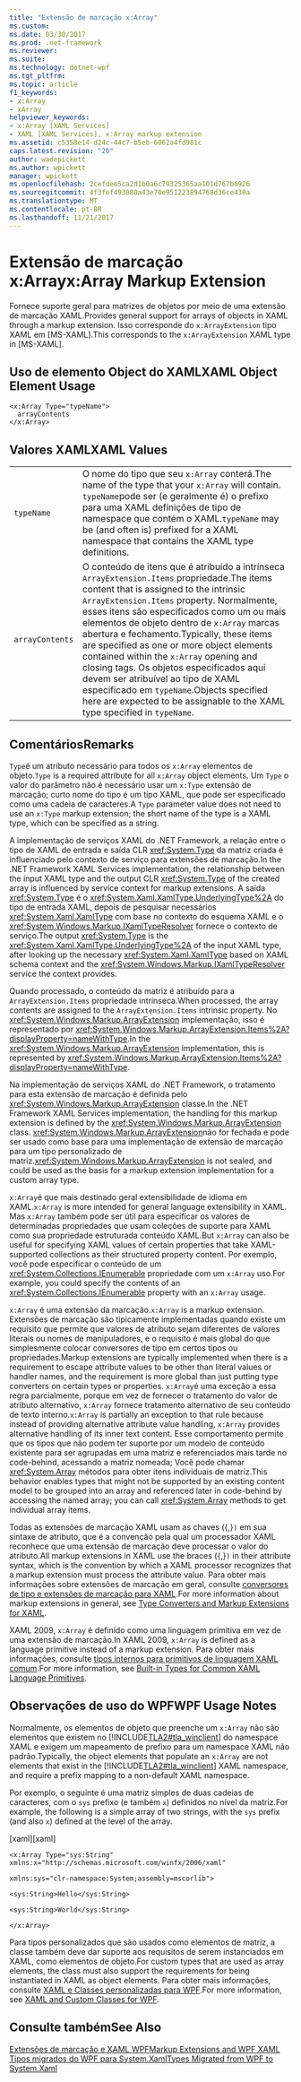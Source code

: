 ```yaml
---
title: "Extensão de marcação x:Array"
ms.custom: 
ms.date: 03/30/2017
ms.prod: .net-framework
ms.reviewer: 
ms.suite: 
ms.technology: dotnet-wpf
ms.tgt_pltfrm: 
ms.topic: article
f1_keywords:
- x:Array
- xArray
helpviewer_keywords:
- x:Array [XAML Services]
- XAML [XAML Services], x:Array markup extension
ms.assetid: c5358e14-d24c-44c7-b5eb-6062a4fd981c
caps.latest.revision: "20"
author: wadepickett
ms.author: wpickett
manager: wpickett
ms.openlocfilehash: 2cefdee5ca2d1b0a6c79325365aa101d767b6926
ms.sourcegitcommit: 4f3fef493080a43e70e951223894768d36ce430a
ms.translationtype: MT
ms.contentlocale: pt-BR
ms.lasthandoff: 11/21/2017
---
```

# <a name="xarray-markup-extension"></a><span data-ttu-id="64280-102">Extensão de marcação x:Array</span><span class="sxs-lookup"><span data-stu-id="64280-102">x:Array Markup Extension</span></span>
<span data-ttu-id="64280-103">Fornece suporte geral para matrizes de objetos por meio de uma extensão de marcação XAML.</span><span class="sxs-lookup"><span data-stu-id="64280-103">Provides general support for arrays of objects in XAML through a markup extension.</span></span> <span data-ttu-id="64280-104">Isso corresponde do `x:ArrayExtension` tipo XAML em [MS-XAML].</span><span class="sxs-lookup"><span data-stu-id="64280-104">This corresponds to the `x:ArrayExtension` XAML type in [MS-XAML].</span></span>  
  
## <a name="xaml-object-element-usage"></a><span data-ttu-id="64280-105">Uso de elemento Object do XAML</span><span class="sxs-lookup"><span data-stu-id="64280-105">XAML Object Element Usage</span></span>  
  
```  
<x:Array Type="typeName">  
  arrayContents  
</x:Array>  
```  
  
## <a name="xaml-values"></a><span data-ttu-id="64280-106">Valores XAML</span><span class="sxs-lookup"><span data-stu-id="64280-106">XAML Values</span></span>  
  
|||  
|-|-|  
|`typeName`|<span data-ttu-id="64280-107">O nome do tipo que seu `x:Array` conterá.</span><span class="sxs-lookup"><span data-stu-id="64280-107">The name of the type that your `x:Array` will contain.</span></span> <span data-ttu-id="64280-108">`typeName`pode ser (e geralmente é) o prefixo para uma XAML definições de tipo de namespace que contém o XAML.</span><span class="sxs-lookup"><span data-stu-id="64280-108">`typeName` may be (and often is) prefixed for a XAML namespace that contains the XAML type definitions.</span></span>|  
|`arrayContents`|<span data-ttu-id="64280-109">O conteúdo de itens que é atribuído a intrínseca `ArrayExtension.Items` propriedade.</span><span class="sxs-lookup"><span data-stu-id="64280-109">The items content that is assigned to the intrinsic `ArrayExtension.Items` property.</span></span> <span data-ttu-id="64280-110">Normalmente, esses itens são especificados como um ou mais elementos de objeto dentro de `x:Array` marcas abertura e fechamento.</span><span class="sxs-lookup"><span data-stu-id="64280-110">Typically, these items are specified as one or more object elements contained within the `x:Array` opening and closing tags.</span></span> <span data-ttu-id="64280-111">Os objetos especificados aqui devem ser atribuível ao tipo de XAML especificado em `typeName`.</span><span class="sxs-lookup"><span data-stu-id="64280-111">Objects specified here are expected to be assignable to the XAML type specified in `typeName`.</span></span>|  
  
## <a name="remarks"></a><span data-ttu-id="64280-112">Comentários</span><span class="sxs-lookup"><span data-stu-id="64280-112">Remarks</span></span>  
 <span data-ttu-id="64280-113">`Type`é um atributo necessário para todos os `x:Array` elementos de objeto.</span><span class="sxs-lookup"><span data-stu-id="64280-113">`Type` is a required attribute for all `x:Array` object elements.</span></span> <span data-ttu-id="64280-114">Um `Type` o valor do parâmetro não é necessário usar um `x:Type` extensão de marcação; curto nome do tipo é um tipo XAML, que pode ser especificado como uma cadeia de caracteres.</span><span class="sxs-lookup"><span data-stu-id="64280-114">A `Type` parameter value does not need to use an `x:Type` markup extension; the short name of the type is   a XAML type, which can be specified as a string.</span></span>  
  
 <span data-ttu-id="64280-115">A implementação de serviços XAML do .NET Framework, a relação entre o tipo de XAML de entrada e saída CLR <xref:System.Type> da matriz criada é influenciado pelo contexto de serviço para extensões de marcação.</span><span class="sxs-lookup"><span data-stu-id="64280-115">In the .NET Framework XAML Services implementation, the relationship between the input XAML type and the output CLR <xref:System.Type> of the created array is influenced by service context for markup extensions.</span></span> <span data-ttu-id="64280-116">A saída <xref:System.Type> é o <xref:System.Xaml.XamlType.UnderlyingType%2A> do tipo de entrada XAML, depois de pesquisar necessários <xref:System.Xaml.XamlType> com base no contexto do esquema XAML e o <xref:System.Windows.Markup.IXamlTypeResolver> fornece o contexto de serviço.</span><span class="sxs-lookup"><span data-stu-id="64280-116">The output <xref:System.Type> is the <xref:System.Xaml.XamlType.UnderlyingType%2A> of the input XAML type, after looking up the necessary <xref:System.Xaml.XamlType> based on XAML schema context and the <xref:System.Windows.Markup.IXamlTypeResolver> service the context provides.</span></span>  
  
 <span data-ttu-id="64280-117">Quando processado, o conteúdo da matriz é atribuído para a `ArrayExtension.Items` propriedade intrínseca.</span><span class="sxs-lookup"><span data-stu-id="64280-117">When processed, the array contents are assigned to the `ArrayExtension.Items` intrinsic property.</span></span> <span data-ttu-id="64280-118">No <xref:System.Windows.Markup.ArrayExtension> implementação, isso é representado por <xref:System.Windows.Markup.ArrayExtension.Items%2A?displayProperty=nameWithType>.</span><span class="sxs-lookup"><span data-stu-id="64280-118">In the <xref:System.Windows.Markup.ArrayExtension> implementation, this is represented by <xref:System.Windows.Markup.ArrayExtension.Items%2A?displayProperty=nameWithType>.</span></span>  
  
 <span data-ttu-id="64280-119">Na implementação de serviços XAML do .NET Framework, o tratamento para esta extensão de marcação é definida pelo <xref:System.Windows.Markup.ArrayExtension> classe.</span><span class="sxs-lookup"><span data-stu-id="64280-119">In the .NET Framework XAML Services implementation, the handling for this markup extension is defined by the <xref:System.Windows.Markup.ArrayExtension> class.</span></span> <span data-ttu-id="64280-120"><xref:System.Windows.Markup.ArrayExtension>não for fechada e pode ser usado como base para uma implementação de extensão de marcação para um tipo personalizado de matriz.</span><span class="sxs-lookup"><span data-stu-id="64280-120"><xref:System.Windows.Markup.ArrayExtension> is not sealed, and could be used as the basis for a markup extension implementation for a custom array type.</span></span>  
  
 <span data-ttu-id="64280-121">`x:Array`é que mais destinado geral extensibilidade de idioma em XAML.</span><span class="sxs-lookup"><span data-stu-id="64280-121">`x:Array` is more intended for general language extensibility in XAML.</span></span> <span data-ttu-id="64280-122">Mas `x:Array` também pode ser útil para especificar os valores de determinadas propriedades que usam coleções de suporte para XAML como sua propriedade estruturada conteúdo XAML.</span><span class="sxs-lookup"><span data-stu-id="64280-122">But `x:Array` can also be useful for specifying XAML values of certain properties that take XAML-supported collections as their structured property content.</span></span> <span data-ttu-id="64280-123">Por exemplo, você pode especificar o conteúdo de um <xref:System.Collections.IEnumerable> propriedade com um `x:Array` uso.</span><span class="sxs-lookup"><span data-stu-id="64280-123">For example, you could specify the contents of an <xref:System.Collections.IEnumerable> property with an `x:Array` usage.</span></span>  
  
 <span data-ttu-id="64280-124">`x:Array` é uma extensão da marcação.</span><span class="sxs-lookup"><span data-stu-id="64280-124">`x:Array` is a markup extension.</span></span> <span data-ttu-id="64280-125">Extensões de marcação são tipicamente implementadas quando existe um requisito que permite que valores de atributo sejam diferentes de valores literais ou nomes de manipuladores, e o requisito é mais global do que simplesmente colocar conversores de tipo em certos tipos ou propriedades.</span><span class="sxs-lookup"><span data-stu-id="64280-125">Markup extensions are typically implemented when there is a requirement to escape attribute values to be other than literal values or handler names, and the requirement is more global than just putting type converters on certain types or properties.</span></span> <span data-ttu-id="64280-126">`x:Array`é uma exceção a essa regra parcialmente, porque em vez de fornecer o tratamento do valor de atributo alternativo, `x:Array` fornece tratamento alternativo de seu conteúdo de texto interno.</span><span class="sxs-lookup"><span data-stu-id="64280-126">`x:Array` is partially an exception to that rule because instead of providing alternative attribute value handling, `x:Array` provides alternative handling of its inner text content.</span></span> <span data-ttu-id="64280-127">Esse comportamento permite que os tipos que não podem ter suporte por um modelo de conteúdo existente para ser agrupadas em uma matriz e referenciados mais tarde no code-behind, acessando a matriz nomeada; Você pode chamar <xref:System.Array> métodos para obter itens individuais de matriz.</span><span class="sxs-lookup"><span data-stu-id="64280-127">This behavior enables types that might not be supported by an existing content model to be grouped into an array and referenced later in code-behind by accessing the named array; you can call <xref:System.Array> methods to get individual array items.</span></span>  
  
 <span data-ttu-id="64280-128">Todas as extensões de marcação XAML usam as chaves ({,}`)` em sua sintaxe de atributo, que é a convenção pela qual um processador XAML reconhece que uma extensão de marcação deve processar o valor do atributo.</span><span class="sxs-lookup"><span data-stu-id="64280-128">All markup extensions in XAML use the braces ({,}`)` in their attribute syntax, which is the convention by which a XAML processor recognizes that a markup extension must process the attribute value.</span></span> <span data-ttu-id="64280-129">Para obter mais informações sobre extensões de marcação em geral, consulte [conversores de tipo e extensões de marcação para XAML](../../../docs/framework/xaml-services/type-converters-and-markup-extensions-for-xaml.md).</span><span class="sxs-lookup"><span data-stu-id="64280-129">For more information about markup extensions in general, see [Type Converters and Markup Extensions for XAML](../../../docs/framework/xaml-services/type-converters-and-markup-extensions-for-xaml.md).</span></span>  
  
 <span data-ttu-id="64280-130">XAML 2009, `x:Array` é definido como uma linguagem primitiva em vez de uma extensão de marcação.</span><span class="sxs-lookup"><span data-stu-id="64280-130">In XAML 2009, `x:Array` is defined as a language primitive instead of a markup extension.</span></span> <span data-ttu-id="64280-131">Para obter mais informações, consulte [tipos internos para primitivos de linguagem XAML comum](../../../docs/framework/xaml-services/built-in-types-for-common-xaml-language-primitives.md).</span><span class="sxs-lookup"><span data-stu-id="64280-131">For more information, see [Built-in Types for Common XAML Language Primitives](../../../docs/framework/xaml-services/built-in-types-for-common-xaml-language-primitives.md).</span></span>  
  
## <a name="wpf-usage-notes"></a><span data-ttu-id="64280-132">Observações de uso do WPF</span><span class="sxs-lookup"><span data-stu-id="64280-132">WPF Usage Notes</span></span>  
 <span data-ttu-id="64280-133">Normalmente, os elementos de objeto que preenche um `x:Array` não são elementos que existem no [!INCLUDE[TLA2#tla_winclient](../../../includes/tla2sharptla-winclient-md.md)] do namespace XAML e exigem um mapeamento de prefixo para um namespace XAML não padrão.</span><span class="sxs-lookup"><span data-stu-id="64280-133">Typically, the object elements that populate an `x:Array` are not elements that exist in the [!INCLUDE[TLA2#tla_winclient](../../../includes/tla2sharptla-winclient-md.md)] XAML namespace, and require a prefix mapping to a non-default XAML namespace.</span></span>  
  
 <span data-ttu-id="64280-134">Por exemplo, o seguinte é uma matriz simples de duas cadeias de caracteres, com o `sys` prefixo (e também `x`) definidos no nível da matriz.</span><span class="sxs-lookup"><span data-stu-id="64280-134">For example, the following is a simple array of two strings, with the `sys` prefix (and also `x`) defined at the level of the array.</span></span>  
  
 <span data-ttu-id="64280-135">[xaml]</span><span class="sxs-lookup"><span data-stu-id="64280-135">[xaml]</span></span>  
  
 `<x:Array Type="sys:String" xmlns:x="http://schemas.microsoft.com/winfx/2006/xaml"`  
  
 `xmlns:sys="clr-namespace:System;assembly=mscorlib">`  
  
 `<sys:String>Hello</sys:String>`  
  
 `<sys:String>World</sys:String>`  
  
 `</x:Array>`  
  
 <span data-ttu-id="64280-136">Para tipos personalizados que são usados como elementos de matriz, a classe também deve dar suporte aos requisitos de serem instanciados em XAML, como elementos de objeto.</span><span class="sxs-lookup"><span data-stu-id="64280-136">For custom types that are used as array elements, the class must also support the requirements for being instantiated in XAML as object elements.</span></span> <span data-ttu-id="64280-137">Para obter mais informações, consulte [XAML e Classes personalizadas para WPF](../../../docs/framework/wpf/advanced/xaml-and-custom-classes-for-wpf.md).</span><span class="sxs-lookup"><span data-stu-id="64280-137">For more information, see [XAML and Custom Classes for WPF](../../../docs/framework/wpf/advanced/xaml-and-custom-classes-for-wpf.md).</span></span>  
  
## <a name="see-also"></a><span data-ttu-id="64280-138">Consulte também</span><span class="sxs-lookup"><span data-stu-id="64280-138">See Also</span></span>  
 [<span data-ttu-id="64280-139">Extensões de marcação e XAML WPF</span><span class="sxs-lookup"><span data-stu-id="64280-139">Markup Extensions and WPF XAML</span></span>](../../../docs/framework/wpf/advanced/markup-extensions-and-wpf-xaml.md)  
 [<span data-ttu-id="64280-140">Tipos migrados do WPF para System.Xaml</span><span class="sxs-lookup"><span data-stu-id="64280-140">Types Migrated from WPF to System.Xaml</span></span>](../../../docs/framework/xaml-services/types-migrated-from-wpf-to-system-xaml.md)
